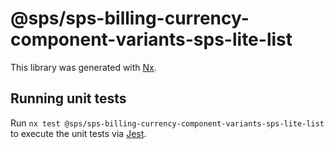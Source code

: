 # @sps/sps-billing-currency-component-variants-sps-lite-list

This library was generated with [Nx](https://nx.dev).

## Running unit tests

Run `nx test @sps/sps-billing-currency-component-variants-sps-lite-list` to execute the unit tests via [Jest](https://jestjs.io).
